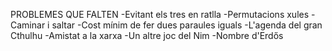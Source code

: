 PROBLEMES QUE FALTEN
-Evitant els tres en ratlla
-Permutacions xules
-Caminar i saltar
-Cost mínim de fer dues paraules iguals
-L'agenda del gran Cthulhu
-Amistat a la xarxa
-Un altre joc del Nim
-Nombre d'Erdős
